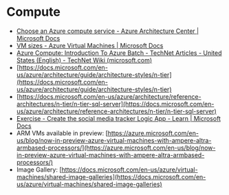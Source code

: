# Compute

* [Choose an Azure compute service - Azure Architecture Center | Microsoft Docs](https://docs.microsoft.com/en-us/azure/architecture/guide/technology-choices/compute-decision-tree)
* [VM sizes - Azure Virtual Machines | Microsoft Docs](https://docs.microsoft.com/en-us/azure/virtual-machines/sizes)
* [Azure Compute: Introduction To Azure Batch - TechNet Articles - United States (English) - TechNet Wiki (microsoft.com)](https://social.technet.microsoft.com/wiki/contents/articles/52365.azure-compute-introduction-to-azure-batch.aspx#:\~:text=Azure%20Batch%20Use%20Cases%20%20%20Use%20Case,example%20is%20a%20Face%20recognition%20ser%20...%20)
* [https://docs.microsoft.com/en-us/azure/architecture/guide/architecture-styles/n-tier](https://docs.microsoft.com/en-us/azure/architecture/guide/architecture-styles/n-tier)
* [https://docs.microsoft.com/en-us/azure/architecture/reference-architectures/n-tier/n-tier-sql-server](https://docs.microsoft.com/en-us/azure/architecture/reference-architectures/n-tier/n-tier-sql-server)
* [Exercise - Create the social media tracker Logic App - Learn | Microsoft Docs](https://docs.microsoft.com/en-us/learn/modules/route-and-process-data-logic-apps/4-ex-create-social-media-tracker)
* ARM VMs available in preview: [https://azure.microsoft.com/en-us/blog/now-in-preview-azure-virtual-machines-with-ampere-altra-armbased-processors/](https://azure.microsoft.com/en-us/blog/now-in-preview-azure-virtual-machines-with-ampere-altra-armbased-processors/)
* Image Gallery: [https://docs.microsoft.com/en-us/azure/virtual-machines/shared-image-galleries](https://docs.microsoft.com/en-us/azure/virtual-machines/shared-image-galleries)
